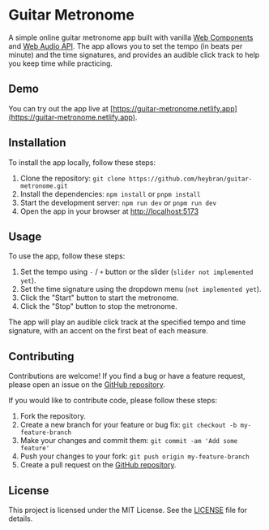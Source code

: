 # Guitar Metronome

A simple online guitar metronome app built with vanilla [Web Components](https://developer.mozilla.org/en-US/docs/Web/API/Web_components) and [Web Audio API](https://developer.mozilla.org/en-US/docs/Web/API/Web_Audio_API). The app allows you to set the tempo (in beats per minute) and the time signatures, and provides an audible click track to help you keep time while practicing.

## Demo

You can try out the app live at [https://guitar-metronome.netlify.app](https://guitar-metronome.netlify.app).

## Installation

To install the app locally, follow these steps:

1. Clone the repository: `git clone https://github.com/heybran/guitar-metronome.git`
2. Install the dependencies: `npm install` or `pnpm install`
3. Start the development server: `npm run dev` or `pnpm run dev`
4. Open the app in your browser at [http://localhost:5173](http://localhost:5173)

## Usage

To use the app, follow these steps:

1. Set the tempo using `-` / `+` button or the slider (`slider not implemented yet`).
2. Set the time signature using the dropdown menu (`not implemented yet`).
3. Click the "Start" button to start the metronome.
4. Click the "Stop" button to stop the metronome.

The app will play an audible click track at the specified tempo and time signature, with an accent on the first beat of each measure.

## Contributing

Contributions are welcome! If you find a bug or have a feature request, please open an issue on the [GitHub repository](https://github.com/your-username/guitar-metronome/issues).

If you would like to contribute code, please follow these steps:

1. Fork the repository.
2. Create a new branch for your feature or bug fix: `git checkout -b my-feature-branch`
3. Make your changes and commit them: `git commit -am 'Add some feature'`
4. Push your changes to your fork: `git push origin my-feature-branch`
5. Create a pull request on the [GitHub repository](https://github.com/your-username/guitar-metronome/pulls).

## License

This project is licensed under the MIT License. See the [LICENSE](LICENSE) file for details.

